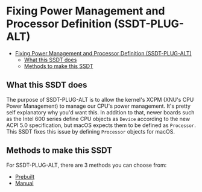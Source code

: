 # Fixing Power Management and Processor Definition (SSDT-PLUG-ALT)

* [Fixing Power Management and Processor Definition (SSDT-PLUG-ALT)](#fixing-power-management-and-processor-definition-ssdt-plug-alt)
  * [What this SSDT does](#what-this-ssdt-does)
  * [Methods to make this SSDT](#methods-to-make-this-ssdt)

## What this SSDT does

The purpose of SSDT-PLUG-ALT is to allow the kernel's XCPM (XNU's CPU Power Management) to manage our CPU's power management. It's pretty self explanatory why you'd want this. In addition to that, newer boards such as the Intel 600 series define CPU objects as `Device` according to the new ACPI 5.0 specification, but macOS expects them to be defined as `Processor`. This SSDT fixes this issue by defining `Processor` objects for macOS.

## Methods to make this SSDT

For SSDT-PLUG-ALT, there are 3 methods you can choose from:

* [Prebuilt](/Universal/plug-alt-methods/prebuilt.md)
* [Manual](/Universal/plug-alt-methods/manual.md)
